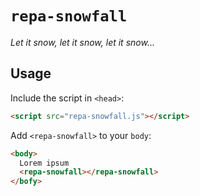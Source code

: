 # `repa-snowfall`

*Let it snow, let it snow, let it snow...*

## Usage

Include the script in `<head>`:

```html
<script src="repa-snowfall.js"></script>
```

Add `<repa-snowfall>` to your `body`:

```html
<body>
  Lorem ipsum
  <repa-snowfall></repa-snowfall>
</bofy>
```
